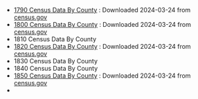 * [1790 Census Data By County](1790-number-of-persons.pdf) : Downloaded 2024-03-24 from [census.gov](https://www2.census.gov/library/publications/decennial/1790/number-of-persons.pdf)
* [1800 Census Data By County](1800-numbers.pdf) : Downloaded 2024-03-24 from [census.gov](https://www2.census.gov/library/publications/decennial/1800/1800-returns.pdf)
* 1810 Census Data By County
* [1820 Census Data By County](1820a-02.pdf) : Downloaded 2024-03-24 from [census.gov](https://www2.census.gov/library/publications/decennial/1820/1820a.zip)
* 1830 Census Data By County
* 1840 Census Data By County
* [1850 Census Data By County](1850a-14.pdf) : Downloaded 2024-03-24 from [census.gov](https://www2.census.gov/library/publications/decennial/1850/1850a/1850a-14.pdf)
* 